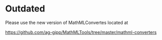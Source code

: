 # Outdated

Please use the new version of MathMLConvertes located at

https://github.com/ag-gipp/MathMLTools/tree/master/mathml-converters
